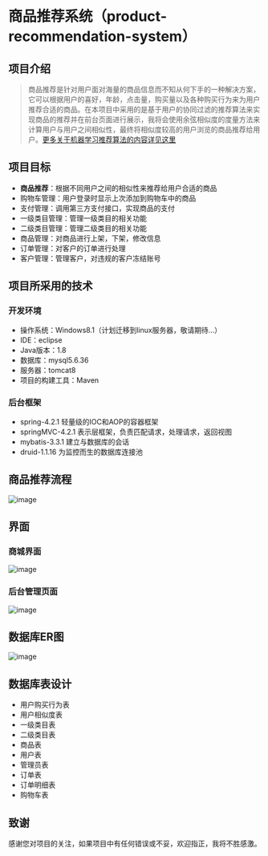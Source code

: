 # 商品推荐系统（product-recommendation-system）

## 项目介绍

> 商品推荐是针对用户面对海量的商品信息而不知从何下手的一种解决方案，它可以根据用户的喜好，年龄，点击量，购买量以及各种购买行为来为用户推荐合适的商品。在本项目中采用的是基于用户的协同过滤的推荐算法来实现商品的推荐并在前台页面进行展示，我将会使用余弦相似度的度量方法来计算用户与用户之间相似性，最终将相似度较高的用户浏览的商品推荐给用户。<a href="https://github.com/MrQuJL/product-recommendation-system/tree/master/shopping-recommendate" target="blank">更多关于机器学习推荐算法的内容详见这里</a>

## 项目目标

* **商品推荐**：根据不同用户之间的相似性来推荐给用户合适的商品
* 购物车管理：用户登录时显示上次添加到购物车中的商品
* 支付管理：调用第三方支付接口，实现商品的支付
* 一级类目管理：管理一级类目的相关功能
* 二级类目管理：管理二级类目的相关功能
* 商品管理：对商品进行上架，下架，修改信息
* 订单管理：对客户的订单进行处理
* 客户管理：管理客户，对违规的客户冻结账号

## 项目所采用的技术

### 开发环境

* 操作系统：Windows8.1（计划迁移到linux服务器，敬请期待...）
* IDE：eclipse
* Java版本：1.8
* 数据库：mysql5.6.36
* 服务器：tomcat8
* 项目的构建工具：Maven

### 后台框架

* spring-4.2.1	轻量级的IOC和AOP的容器框架
* springMVC-4.2.1	表示层框架，负责匹配请求，处理请求，返回视图
* mybatis-3.3.1	建立与数据库的会话
* druid-1.1.16	为监控而生的数据库连接池

## 商品推荐流程
![image](https://github.com/MrQuJL/online-shop/raw/master/shopping-imgs/商品推荐流程.png)

## 界面
### 商城界面
![image](https://github.com/MrQuJL/online-shop/raw/master/shopping-imgs/shopping.png)

### 后台管理页面
![image](https://github.com/MrQuJL/online-shop/raw/master/shopping-imgs/界面.png)

## 数据库ER图

![image](https://github.com/MrQuJL/online-shop/raw/master/shopping-imgs/er.jpg)

## 数据库表设计

* 用户购买行为表
* 用户相似度表
* 一级类目表
* 二级类目表
* 商品表
* 用户表
* 管理员表
* 订单表
* 订单明细表
* 购物车表

## 致谢
感谢您对项目的关注，如果项目中有任何错误或不妥，欢迎指正，我将不胜感激。
